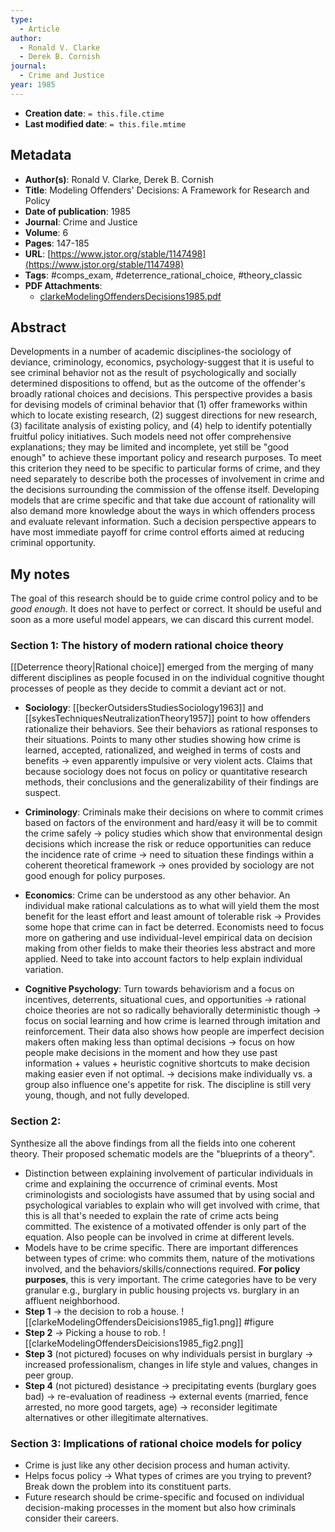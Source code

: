 ```yaml
---
type:
  - Article
author:
  - Ronald V. Clarke
  - Derek B. Cornish
journal:
  - Crime and Justice
year: 1985
---
```


* **Creation date**: `= this.file.ctime`
* **Last modified date**: `= this.file.mtime`

## Metadata

* **Author(s)**: Ronald V. Clarke, Derek B. Cornish
* **Title**: Modeling Offenders' Decisions: A Framework for Research and Policy
* **Date of publication**: 1985
* **Journal**: Crime and Justice
* **Volume**: 6
* **Pages**: 147-185
* **URL**: [https://www.jstor.org/stable/1147498](https://www.jstor.org/stable/1147498)
* **Tags**: #comps_exam, #deterrence_rational_choice, #theory_classic
* **PDF Attachments**:
  * [clarkeModelingOffendersDecisions1985.pdf](zotero://open-pdf/library/items/2WMTCPTT)

## Abstract

Developments in a number of academic disciplines-the sociology of deviance, criminology, economics, psychology-suggest that it is useful to see criminal behavior not as the result of psychologically and socially determined dispositions to offend, but as the outcome of the offender's broadly rational choices and decisions. This perspective provides a basis for devising models of criminal behavior that (1) offer frameworks within which to locate existing research, (2) suggest directions for new research, (3) facilitate analysis of existing policy, and (4) help to identify potentially fruitful policy initiatives. Such models need not offer comprehensive explanations; they may be limited and incomplete, yet still be "good enough" to achieve these important policy and research purposes. To meet this criterion they need to be specific to particular forms of crime, and they need separately to describe both the processes of involvement in crime and the decisions surrounding the commission of the offense itself. Developing models that are crime specific and that take due account of rationality will also demand more knowledge about the ways in which offenders process and evaluate relevant information. Such a decision perspective appears to have most immediate payoff for crime control efforts aimed at reducing criminal opportunity.

## My notes

The goal of this research should be to guide crime control policy and to be *good enough*. It does not have to perfect or correct. It should be useful and soon as a more useful model appears, we can discard this current model.

### Section 1: The history of modern rational choice theory

[[Deterrence theory|Rational choice]] emerged from the merging of many different disciplines as people focused in on the individual cognitive thought processes of people as they decide to commit a deviant act or not.

* **Sociology**: [[beckerOutsidersStudiesSociology1963]] and [[sykesTechniquesNeutralizationTheory1957]] point to how offenders rationalize their behaviors. See their behaviors as rational responses to their situations. Points to many other studies showing how crime is learned, accepted, rationalized, and weighed in terms of costs and benefits -> even apparently impulsive or very violent acts. Claims that because sociology does not focus on policy or quantitative research methods, their conclusions and the generalizability of their findings are suspect.
  
* **Criminology**: Criminals make their decisions on where to commit crimes based on factors of the environment and hard/easy it will be to commit the crime safely -> policy studies which show that environmental design decisions which increase the risk or reduce opportunities can reduce the incidence rate of crime -> need to situation these findings within a coherent theoretical framework -> ones provided by sociology are not good enough for policy purposes.
  
* **Economics**: Crime can be understood as any other behavior. An individual make rational calculations as to what will yield them the most benefit for the least effort and least amount of tolerable risk -> Provides some hope that crime can in fact be deterred. Economists need to focus more on gathering and use individual-level empirical data on decision making from other fields to make their theories less abstract and more applied. Need to take into account factors to help explain individual variation.
  
* **Cognitive Psychology**: Turn towards behaviorism and a focus on incentives, deterrents, situational cues, and opportunities -> rational choice theories are not so radically behaviorally deterministic though -> focus on social learning and how crime is learned through imitation and reinforcement. Their data also shows how people are imperfect decision makers often making less than optimal decisions -> focus on how people make decisions in the moment and how they use past information + values + heuristic cognitive shortcuts to make decision making easier even if not optimal. -> decisions make individually vs. a group also influence one's appetite for risk. The discipline is still very young, though, and not fully developed.

### Section 2: 

Synthesize all the above findings from all the fields into one coherent theory. Their proposed schematic models are the "blueprints of a theory".

* Distinction between explaining involvement of particular individuals in crime and explaining the occurrence of criminal events. Most criminologists and sociologists have assumed that by using social and psychological variables to explain who will get involved with crime, that this is all that's needed to explain the rate of crime acts being committed. The existence of a motivated offender is only part of the equation. Also people can be involved in crime at different levels.
* Models have to be crime specific. There are important differences between types of crime: who commits them, nature of the motivations involved, and the behaviors/skills/connections required. **For policy purposes**, this is very important. The crime categories have to be very granular e.g., burglary in public housing projects vs. burglary in an affluent neighborhood.
* **Step 1** -> the decision to rob a house.
![[clarkeModelingOffendersDeicisions1985_fig1.png]]
#figure 
* **Step 2** -> Picking a house to rob.
![[clarkeModelingOffendersDeicisions1985_fig2.png]]
* **Step 3** (not pictured) focuses on why individuals persist in burglary -> increased professionalism, changes in life style and values, changes in peer group.
* **Step 4** (not pictured) desistance -> precipitating events (burglary goes bad) -> re-evaluation of readiness -> external events (married, fence arrested, no more good targets, age) -> reconsider legitimate alternatives or other illegitimate alternatives.

### Section 3: Implications of rational choice models for policy

* Crime is just like any other decision process and human activity.
* Helps focus policy -> What types of crimes are you trying to prevent? Break down the problem into its constituent parts.
* Future research should be crime-specific and focused on individual decision-making processes in the moment but also how criminals consider their careers.